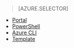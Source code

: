 > [AZURE.SELECTOR]
- [Portal](/documentation/articles/load-balancer-get-started-internet-portal/)
- [PowerShell](/documentation/articles/load-balancer-get-started-internet-arm-ps/)
- [Azure CLI](/documentation/articles/load-balancer-get-started-internet-arm-cli/)
- [Template](/documentation/articles/load-balancer-get-started-internet-arm-template/)